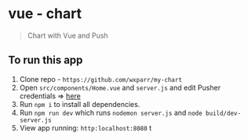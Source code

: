 # vue - chart

> Chart with Vue and Push

## To run this app

1. Clone repo - `https://github.com/wxparr/my-chart`
2. Open `src/components/Home.vue` and `server.js` and edit Pusher credentials => [here](http://pusher.com)
3. Run `npm i` to install all dependencies.
4. Run `npm run dev` which runs
  `nodemon server.js` and 
  `node build/dev-server.js` 
5. View app running:
  `http:localhost:8080` t
